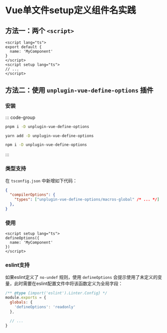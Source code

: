 # Vue单文件setup定义组件名实践

## 方法一：两个 `<script>`

```vue
<script lang="ts">
export default {
  name: 'MyComponent'
}
</script>
<script setup lang="ts">
// ...
</script>
```

## 方法二：使用 `unplugin-vue-define-options` 插件

### 安装

::: code-group
```bash [pnpm]
pnpm i -D unplugin-vue-define-options
```

```bash [yarn]
yarn add -D unplugin-vue-define-options
```

```bash [npm]
npm i -D unplugin-vue-define-options
```
:::

### 类型支持

在 `tsconfig.json` 中新增如下代码：

```json {3}
{
  "compilerOptions": {
    "types": ["unplugin-vue-define-options/macros-global" /* ... */]
  },
}

```

### 使用

```vue
<script setup lang="ts">
defineOptions({
  name: 'MyComponent'
})
</script>
```

### eslint支持

如果eslint定义了 `no-undef` 规则，使用 `defineOptions` 会提示使用了未定义的变量，此时需要在eslint配置文件中将该函数定义为全局字段：

```js {3-5}
/** @type {import('eslint').Linter.Config} */
module.exports = {
  globals: {
    'defineOptions': 'readonly'
  },

  // ...
}

```